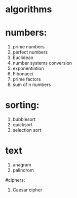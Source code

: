 # algorithms

# numbers:
1. prime numbers
2. perfect numbers
3. Euclidean
4. number systems conversion
5. exponentiation 
6. Fibonacci
7. prime factors
8. sum of n numbers

# sorting:
1. bubblesort
2. quicksort
3. selection sort


# text
1. anagram
2. palindrom

#ciphers:
1. Caesar cipher
